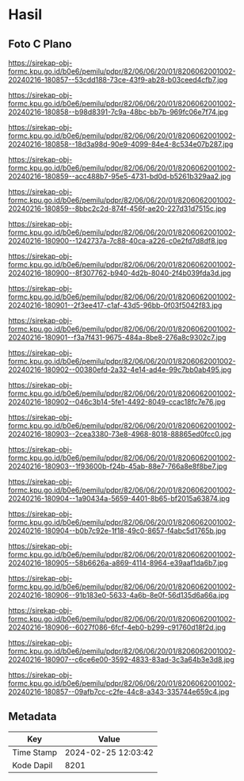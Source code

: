 # Hasil

## Foto C Plano

https://sirekap-obj-formc.kpu.go.id/b0e6/pemilu/pdpr/82/06/06/20/01/8206062001002-20240216-180857--53cdd188-73ce-43f9-ab28-b03ceed4cfb7.jpg

https://sirekap-obj-formc.kpu.go.id/b0e6/pemilu/pdpr/82/06/06/20/01/8206062001002-20240216-180858--b98d8391-7c9a-48bc-bb7b-969fc06e7f74.jpg

https://sirekap-obj-formc.kpu.go.id/b0e6/pemilu/pdpr/82/06/06/20/01/8206062001002-20240216-180858--18d3a98d-90e9-4099-84e4-8c534e07b287.jpg

https://sirekap-obj-formc.kpu.go.id/b0e6/pemilu/pdpr/82/06/06/20/01/8206062001002-20240216-180859--acc488b7-95e5-4731-bd0d-b5261b329aa2.jpg

https://sirekap-obj-formc.kpu.go.id/b0e6/pemilu/pdpr/82/06/06/20/01/8206062001002-20240216-180859--8bbc2c2d-874f-456f-ae20-227d31d7515c.jpg

https://sirekap-obj-formc.kpu.go.id/b0e6/pemilu/pdpr/82/06/06/20/01/8206062001002-20240216-180900--1242737a-7c88-40ca-a226-c0e2fd7d8df8.jpg

https://sirekap-obj-formc.kpu.go.id/b0e6/pemilu/pdpr/82/06/06/20/01/8206062001002-20240216-180900--8f307762-b940-4d2b-8040-2f4b039fda3d.jpg

https://sirekap-obj-formc.kpu.go.id/b0e6/pemilu/pdpr/82/06/06/20/01/8206062001002-20240216-180901--2f3ee417-c1af-43d5-96bb-0f03f5042f83.jpg

https://sirekap-obj-formc.kpu.go.id/b0e6/pemilu/pdpr/82/06/06/20/01/8206062001002-20240216-180901--f3a7f431-9675-484a-8be8-276a8c9302c7.jpg

https://sirekap-obj-formc.kpu.go.id/b0e6/pemilu/pdpr/82/06/06/20/01/8206062001002-20240216-180902--00380efd-2a32-4e14-ad4e-99c7bb0ab495.jpg

https://sirekap-obj-formc.kpu.go.id/b0e6/pemilu/pdpr/82/06/06/20/01/8206062001002-20240216-180902--046c3b14-5fe1-4492-8049-ccac18fc7e76.jpg

https://sirekap-obj-formc.kpu.go.id/b0e6/pemilu/pdpr/82/06/06/20/01/8206062001002-20240216-180903--2cea3380-73e8-4968-8018-88865ed0fcc0.jpg

https://sirekap-obj-formc.kpu.go.id/b0e6/pemilu/pdpr/82/06/06/20/01/8206062001002-20240216-180903--1f93600b-f24b-45ab-88e7-766a8e8f8be7.jpg

https://sirekap-obj-formc.kpu.go.id/b0e6/pemilu/pdpr/82/06/06/20/01/8206062001002-20240216-180904--1a90434a-5659-4401-8b65-bf2015a63874.jpg

https://sirekap-obj-formc.kpu.go.id/b0e6/pemilu/pdpr/82/06/06/20/01/8206062001002-20240216-180904--b0b7c92e-1f18-49c0-8657-f4abc5d1765b.jpg

https://sirekap-obj-formc.kpu.go.id/b0e6/pemilu/pdpr/82/06/06/20/01/8206062001002-20240216-180905--58b6626a-a869-4114-8964-e39aaf1da6b7.jpg

https://sirekap-obj-formc.kpu.go.id/b0e6/pemilu/pdpr/82/06/06/20/01/8206062001002-20240216-180906--91b183e0-5633-4a6b-8e0f-56d135d6a66a.jpg

https://sirekap-obj-formc.kpu.go.id/b0e6/pemilu/pdpr/82/06/06/20/01/8206062001002-20240216-180906--6027f086-6fcf-4eb0-b299-c91760d18f2d.jpg

https://sirekap-obj-formc.kpu.go.id/b0e6/pemilu/pdpr/82/06/06/20/01/8206062001002-20240216-180907--c6ce6e00-3592-4833-83ad-3c3a64b3e3d8.jpg

https://sirekap-obj-formc.kpu.go.id/b0e6/pemilu/pdpr/82/06/06/20/01/8206062001002-20240216-180857--09afb7cc-c2fe-44c8-a343-335744e659c4.jpg


## Metadata

| Key        | Value               |
| ---------- | ------------------- |
| Time Stamp | 2024-02-25 12:03:42 |
| Kode Dapil | 8201                |




